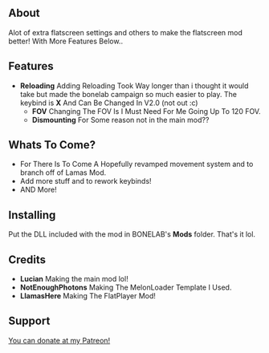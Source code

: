 ## About
Alot of extra flatscreen settings and others to make the flatscreen mod better! With More Features Below..

## Features
-   **Reloading**
Adding Reloading Took Way longer than i thought it would take but made the bonelab campaign so much easier to play. The keybind is **X** And Can Be Changed In V2.0 (not out :c)
    -   **FOV**
    Changing The FOV Is I Must Need For Me Going Up To 120 FOV.
    -   **Dismounting**
    For Some reason not in the main mod??

## Whats To Come?
- For There Is To Come A Hopefully revamped movement system and to branch off of Lamas Mod.
- Add more stuff and to rework keybinds!
- AND More! 

## Installing
Put the DLL included with the mod in BONELAB's **Mods** folder.
That's it lol.

## Credits
- **Lucian** Making the main mod lol!
- **NotEnoughPhotons** Making The MelonLoader Template I Used.
- **LlamasHere** Making The FlatPlayer Mod!

## Support
[You can donate at my Patreon!](https://patreon.com/user?u=93699448)